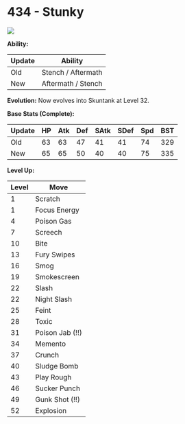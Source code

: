 # 434 - Stunky
![][434]

**Ability:**

Update | Ability
---    | ---
Old    | Stench / Aftermath
New    | Aftermath / Stench

**Evolution:**
Now evolves into Skuntank at Level 32.

**Base Stats (Complete):**

Update | HP | Atk | Def | SAtk | SDef | Spd | BST
---    | ---| --- | --- | ---  | ---  | --- | ---
Old    | 63 |  63 |  47 |  41  |  41  |  74  |  329
New    | 65 |  65 |  50 |  40  |  40  |  75  |  335

**Level Up:**

Level | Move
---   | ---
  1   | Scratch
  1   | Focus Energy
  4   | Poison Gas
  7   | Screech
 10   | Bite
 13   | Fury Swipes
 16   | Smog
 19   | Smokescreen
 22   | Slash
 22   | Night Slash
 25   | Feint
 28   | Toxic
 31   | Poison Jab (!!)
 34   | Memento
 37   | Crunch
 40   | Sludge Bomb
 43   | Play Rough
 46   | Sucker Punch
 49   | Gunk Shot (!!)
 52   | Explosion



[434]: /img/pokemon/434.png
